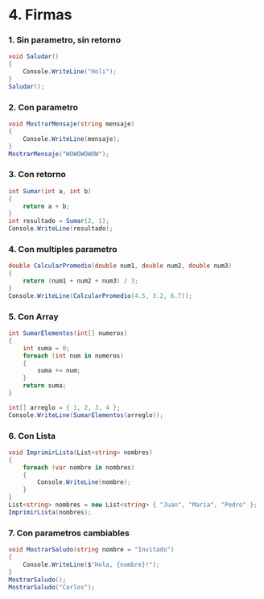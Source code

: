 # 4. Firmas
### 1. Sin parametro, sin retorno
```csharp
void Saludar()
{
    Console.WriteLine("Holi");
}
Saludar();
```
### 2. Con parametro
```csharp
void MostrarMensaje(string mensaje)
{
    Console.WriteLine(mensaje);
}
MostrarMensaje("WOWOWOWOW");
```
### 3. Con retorno
```csharp
int Sumar(int a, int b)
{
    return a + b;
}
int resultado = Sumar(2, 1);
Console.WriteLine(resultado); 
```
### 4. Con multiples parametro
```csharp
double CalcularPromedio(double num1, double num2, double num3)
{
    return (num1 + num2 + num3) / 3;
}
Console.WriteLine(CalcularPromedio(4.5, 3.2, 6.7));
```
### 5. Con Array
```csharp
int SumarElementos(int[] numeros)
{
    int suma = 0;
    foreach (int num in numeros)
    {
        suma += num;
    }
    return suma;
}

int[] arreglo = { 1, 2, 3, 4 };
Console.WriteLine(SumarElementos(arreglo));
```
### 6. Con Lista
```csharp
void ImprimirLista(List<string> nombres)
{
    foreach (var nombre in nombres)
    {
        Console.WriteLine(nombre);
    }
}
List<string> nombres = new List<string> { "Juan", "María", "Pedro" };
ImprimirLista(nombres);
```
### 7. Con parametros cambiables
```csharp
void MostrarSaludo(string nombre = "Invitado")
{
    Console.WriteLine($"Hola, {nombre}!");
}
MostrarSaludo();
MostrarSaludo("Carlos");
```

